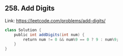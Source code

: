 ## 258. Add Digits
Link: https://leetcode.com/problems/add-digits/

```java
class Solution {
    public int addDigits(int num) {
        return num != 0 && num%9 == 0 ? 9 : num%9;
    }
}
```
